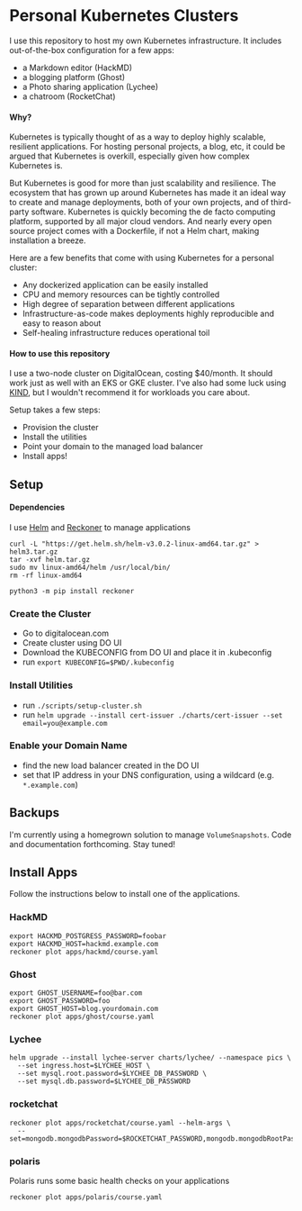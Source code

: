 # Personal Kubernetes Clusters
I use this repository to host my own Kubernetes infrastructure.
It includes out-of-the-box configuration for a few apps:
* a Markdown editor (HackMD)
* a blogging platform (Ghost)
* a Photo sharing application (Lychee)
* a chatroom (RocketChat)

#### Why?
Kubernetes is typically thought of as a way to deploy highly scalable, resilient
applications. For hosting personal projects, a blog, etc, it could be argued that
Kubernetes is overkill, especially given how complex Kubernetes is.

But Kubernetes is good for more than just scalability and resilience. The ecosystem that
has grown up around Kubernetes has made it an ideal way to create and manage deployments,
both of your own projects, and of third-party software. Kubernetes is quickly becoming
the de facto computing platform, supported by all major cloud vendors. And nearly every
open source project comes with a Dockerfile, if not a Helm chart, making installation a
breeze.

Here are a few benefits that come with using Kubernetes for a personal cluster:
* Any dockerized application can be easily installed
* CPU and memory resources can be tightly controlled
* High degree of separation between different applications
* Infrastructure-as-code makes deployments highly reproducible and easy to reason about
* Self-healing infrastructure reduces operational toil

#### How to use this repository
I use a two-node cluster on DigitalOcean, costing $40/month. It should work just as
well with an EKS or GKE cluster. I've also had some luck using [KIND](https://kind.sigs.k8s.io/),
but I wouldn't recommend it for workloads you care about.

Setup takes a few steps:
* Provision the cluster
* Install the utilities
* Point your domain to the managed load balancer
* Install apps!

## Setup

#### Dependencies

I use [Helm](https://github.com/helm/helm) and [Reckoner](https://github.com/FairwindsOps/reckoner) to manage applications
```
curl -L "https://get.helm.sh/helm-v3.0.2-linux-amd64.tar.gz" > helm3.tar.gz
tar -xvf helm.tar.gz
sudo mv linux-amd64/helm /usr/local/bin/
rm -rf linux-amd64

python3 -m pip install reckoner
```

### Create the Cluster

* Go to digitalocean.com
* Create cluster using DO UI
* Download the KUBECONFIG from DO UI and place it in .kubeconfig
* run `export KUBECONFIG=$PWD/.kubeconfig`

### Install Utilities
* run `./scripts/setup-cluster.sh`
* run `helm upgrade --install cert-issuer ./charts/cert-issuer --set email=you@example.com`

### Enable your Domain Name
* find the new load balancer created in the DO UI
* set that IP address in your DNS configuration, using a wildcard (e.g. `*.example.com`)

## Backups
I'm currently using a homegrown solution to manage `VolumeSnapshots`.
Code and documentation forthcoming. Stay tuned!

## Install Apps
Follow the instructions below to install one of the applications.

### HackMD
```
export HACKMD_POSTGRESS_PASSWORD=foobar
export HACKMD_HOST=hackmd.example.com
reckoner plot apps/hackmd/course.yaml
```

### Ghost
```
export GHOST_USERNAME=foo@bar.com
export GHOST_PASSWORD=foo
export GHOST_HOST=blog.yourdomain.com
reckoner plot apps/ghost/course.yaml
```

### Lychee
```
helm upgrade --install lychee-server charts/lychee/ --namespace pics \
  --set ingress.host=$LYCHEE_HOST \
  --set mysql.root.password=$LYCHEE_DB_PASSWORD \
  --set mysql.db.password=$LYCHEE_DB_PASSWORD
```

### rocketchat
```
reckoner plot apps/rocketchat/course.yaml --helm-args \
  --set=mongodb.mongodbPassword=$ROCKETCHAT_PASSWORD,mongodb.mongodbRootPassword=$ROCKETCHAT_PASSWORD
```

### polaris
Polaris runs some basic health checks on your applications
```
reckoner plot apps/polaris/course.yaml
```


